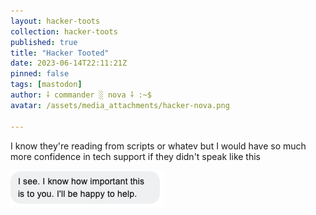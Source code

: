 ```yaml
---
layout: hacker-toots
collection: hacker-toots
published: true
title: "Hacker Tooted"
date: 2023-06-14T22:11:21Z
pinned: false
tags: [mastodon]
author: ⸸ commander ░ nova ⸸ :~$
avatar: /assets/media_attachments/hacker-nova.png

---
```


<p>I know they&#39;re reading from scripts or whatev but I would have so much more confidence in tech support if they didn&#39;t speak like this</p>

![media](/assets/media_attachments/files/110/544/858/668/276/192/original/d596588ea7227660.png)
